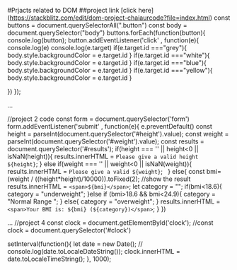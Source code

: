 #Prjacts related to DOM
##project link 
[click here] (https://stackblitz.com/edit/dom-project-chaiaurcode?file=index.html)
const buttons = document.querySelectorAll(".button")
const body = document.querySelector("body")
buttons.forEach(function(button){
console.log(button);
button.addEventListener('click' , function(e){
console.log(e)
console.log(e.target)
if(e.target.id ==="grey"){
  body.style.backgroundColor = e.target.id
} 
if(e.target.id ==="white"){
  body.style.backgroundColor = e.target.id
} 
if(e.target.id ==="blue"){
  body.style.backgroundColor = e.target.id
} 
if(e.target.id ==="yellow"){
  body.style.backgroundColor = e.target.id
} 

})
});

...

//project 2 code 
const form = document.querySelector('form')
form.addEventListener('submit' , function(e){
  e.preventDefault()
  const height = parseInt(document.querySelector('#height').value);
  const weight = parseInt(document.querySelector('#weight').value);
  const results = document.querySelector('#results');
  if(height === '' || height<0 || isNaN(height)){
    results.innerHTML = `Please give a valid height ${height}`;
  }
  else if(weight === '' || weight<0 || isNaN(weight)){
    results.innerHTML = `Please give a valid ${weight}`;
  }
else{
  const bmi= (weight / ((height*height)/10000)).toFixed(2);
  //show the result
  results.innerHTML = `<span>${bmi}</span>`;
  let category = "";
  if(bmi<18.6){
    category = "underweight";
  }else if (bmi>18.6 && bmi<24.9){
    category = "Normal Range ";
  }
  else{
    category = "overweight";
  }
  results.innerHTML = `<span>Your BMI is: ${bmi} (${category})</span>`;
}
})

...
//project 4
const clock = document.getElementById('clock');
//const clock = document.querySelector('#clock')

setInterval(function(){
  let date = new Date();
// console.log(date.toLocaleDateString());
clock.innerHTML = date.toLocaleTimeString();
}, 1000);